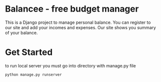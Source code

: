 # Balancee - free budget manager
This is a Django project to manage personal balance.
You can register to our site and add your incomes and expenses.
Our site shows you summary of your balance.

# Get Started
to run local server you must go into directory with manage.py file
```
python manage.py runserver
```